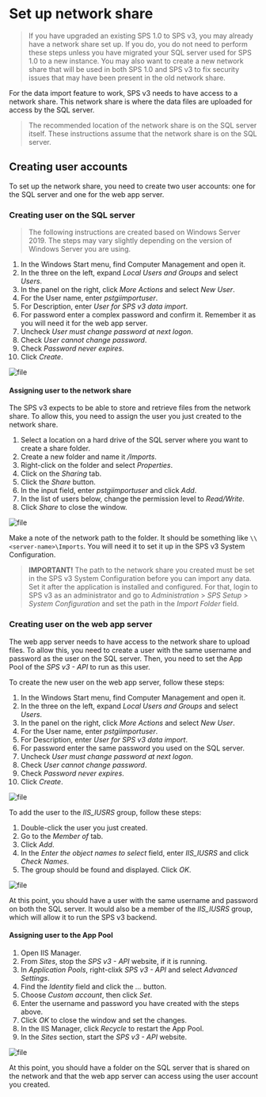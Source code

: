 # Set up network share

> If you have upgraded an existing SPS 1.0 to SPS v3, you may already have a network share
set up. If you do, you do not need to perform these steps unless you have migrated your SQL
server used for SPS 1.0 to a new instance. You may also want to create a new network share
that will be used in both SPS 1.0 and SPS v3 to fix security issues that may have been present
in the old network share.

For the data import feature to work, SPS v3 needs to have access to a network share. This
network share is where the data files are uploaded for access by the SQL server.

> The recommended location of the network share is on the SQL server itself. These
instructions assume that the network share is on the SQL server.

## Creating user accounts

To set up the network share, you need to create two user accounts: one for the SQL server
and one for the web app server.

### Creating user on the SQL server

> The following instructions are created based on Windows Server 2019. The steps may vary
slightly depending on the version of Windows Server you are using.

1. In the Windows Start menu, find Computer Management and open it.
1. In the three on the left, expand *Local Users and Groups* and select *Users*.
1. In the panel on the right, click *More Actions* and select *New User*.
1. For the User name, enter *pstgiimportuser*.
1. For Description, enter *User for SPS v3 data import*.
1. For password enter a complex password and confirm it. Remember it as you will need it for the web app server.
1. Uncheck *User must change password at next logon*.
1. Check *User cannot change password*.
1. Check *Password never expires*.
1. Click *Create*.

![file](./pictures/installation-create-user.jpg "Create user")

#### Assigning user to the network share

The SPS v3 expects to be able to store and retrieve files from the network share. To allow
this, you need to assign the user you just created to the network share.

1. Select a location on a hard drive of the SQL server where you want to create a share folder.
1. Create a new folder and name it */Imports*.
1. Right-click on the folder and select *Properties*.
1. Click on the *Sharing* tab.
1. Click the *Share* button.
1. In the input field, enter *pstgiimportuser* and click *Add*.
1. In the list of users below, change the permission level to *Read/Write*.
1. Click *Share* to close the window.

![file](./pictures/installation-newtork-share.jpg "Share folder")

Make a note of the network path to the folder. It should be something like `\\<server-name>\Imports`.
You will need it to set it up in the SPS v3 System Configuration.

> **IMPORTANT!**
> The path to the network share you created must be set in the SPS v3 System Configuration before 
you can import any data. Set it after the application is installed and configured. For that, login 
to SPS v3 as an administrator and go to *Administration* > *SPS Setup* > *System Configuration* and 
set the path in the *Import Folder* field.

### Creating user on the web app server

The web app server needs to have access to the network share to upload files. To allow this,
you need to create a user with the same username and password as the user on the SQL server.
Then, you need to set the App Pool of the *SPS v3 - API* to run as this user.

To create the new user on the web app server, follow these steps:

1. In the Windows Start menu, find Computer Management and open it.
1. In the three on the left, expand *Local Users and Groups* and select *Users*.
1. In the panel on the right, click *More Actions* and select *New User*.
1. For the User name, enter *pstgiimportuser*.
1. For Description, enter *User for SPS v3 data import*.
1. For password enter the same password you used on the SQL server.
1. Uncheck *User must change password at next logon*.
1. Check *User cannot change password*.
1. Check *Password never expires*.
1. Click *Create*.

![file](./pictures/installation-create-user.jpg "Create user")

To add the user to the *IIS_IUSRS* group, follow these steps:

1. Double-click the user you just created.
1. Go to the *Member of* tab.
1. Click *Add*.
1. In the *Enter the object names to select* field, enter *IIS_IUSRS* and click *Check Names*.
1. The group should be found and displayed. Click *OK*.

![file](./pictures/installation-add-user-to-group.jpg "Add to group")

At this point, you should have a user with the same username and password on both the SQL server.
It would also be a member of the *IIS_IUSRS* group, which will allow it to run the SPS v3 backend.

#### Assigning user to the App Pool

1. Open IIS Manager.
1. From *Sites*, stop the *SPS v3 - API* website, if it is running.
1. In *Application Pools*, right-clixk *SPS v3 - API* and select *Advanced Settings*.
1. Find the *Identity* field and click the *...* button.
1. Choose *Custom account*, then click *Set*.
1. Enter the username and password you have created with the steps above.
1. Click *OK* to close the window and set the changes.
1. In the IIS Manager, click *Recycle* to restart the App Pool.
1. In the *Sites* section, start the *SPS v3 - API* website.

![file](./pictures/installation-iis-app-pool-set-credentials.jpg "Set App Pool credentials")

At this point, you should have a folder on the SQL server that is shared on the network 
and that the web app server can access using the user account you created.


